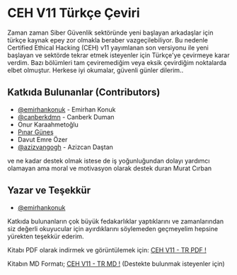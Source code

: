 # CEH V11 Türkçe Çeviri 

Zaman zaman Siber Güvenlik sektöründe yeni başlayan arkadaşlar için türkçe kaynak epey zor olmakla beraber vazgeçilebiliyor. Bu nedenle Certified Ethical Hacking (CEH) v11 yayımlanan son versiyonu ile yeni başlayan ve sektörde tekrar etmek isteyenler için Türkçe'ye çevirmeye karar verdim. Bazı bölümleri tam çeviremediğim veya eksik çevirdiğim noktalarda elbet olmuştur. Herkese iyi okumalar, güvenli günler dilerim..

## Katkıda Bulunanlar (Contributors)
* [@emirhankonuk](https://github.com/emirhankonuk) - Emirhan Konuk
* [@canberkdmn](https://github.com/canberkdmn) - Canberk Duman 
* Onur Karaahmetoğlu 
* [Pınar Güneş](https://github.com/DFIR-4n6)
* Davut Emre Özer
* [@azizvangogh](https://github.com/azizvangogh) - Azizcan Daştan

ve ne kadar destek olmak istese de iş yoğunluğundan 
dolayı yardımcı olamayan ama moral ve motivasyon olarak destek duran Murat Cırban

  
## Yazar ve Teşekkür

- [@emirhankonuk](https://github.com/emirhankonuk) 

Katkıda bulunanların çok büyük fedakarlıklar yaptıklarını ve zamanlarından siz değerli okuyucular için ayırdıklarını söylemeden geçmeyelim hepsine yürekten teşekkür ederim.

Kitabı PDF olarak indirmek ve görüntülemek için: [CEH V11 - TR PDF !](/CEHV11-TR-translate.pdf)

Kitabın MD Formatı; [CEH V11 - TR MD !](/cehv11-tr)
(Destekte bulunmak isteyenler için)



  

  
